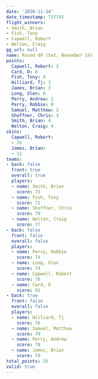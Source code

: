 ```yaml
---
date: '2020-11-14'
date_timestamp: 737743
flight_winners:
- Smith, Brian
- Fish, Tony
- Capwell, Robert
- Welton, Craig
gg_url: null
name: Round 49 (Sat, November 14)
points:
  Capwell, Robert: 2
  Card, D: 0
  Fish, Tony: 4
  Hilliard, Tj: 2
  James, Brian: 3
  Long, Glen: 0
  Perry, Andrew: 2
  Perry, Robbie: 0
  Samuel, Matthew: 2
  Shoffner, Chris: 3
  Smith, Brian: 4
  Welton, Craig: 4
skins:
  Capwell, Robert:
  - 15
  James, Brian:
  - 11
teams:
- back: false
  front: true
  overall: true
  players:
  - name: Smith, Brian
    score: 73
  - name: Fish, Tony
    score: 71
  - name: Shoffner, Chris
    score: 79
  - name: Welton, Craig
    score: 77
- back: false
  front: false
  overall: false
  players:
  - name: Perry, Robbie
    score: 74
  - name: Long, Glen
    score: 74
  - name: Capwell, Robert
    score: 76
  - name: Card, D
    score: 92
- back: true
  front: false
  overall: false
  players:
  - name: Hilliard, Tj
    score: 76
  - name: Samuel, Matthew
    score: 79
  - name: Perry, Andrew
    score: 78
  - name: James, Brian
    score: 78
total_points: 26
valid: true
---
```


